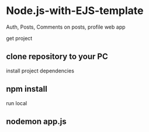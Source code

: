 # Node.js-with-EJS-template
Auth, Posts, Comments on posts, profile web app

get project
## clone repository to your PC

install project dependencies
## npm install

run local
## nodemon app.js
